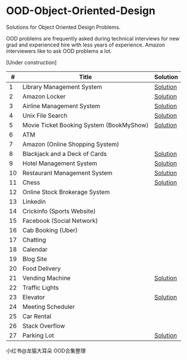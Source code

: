 # OOD-Object-Oriented-Design
Solutions for Object Oriented Design Problems.

OOD problems are frequently asked during technical interviews for new grad and experienced hire with less years of experience. Amazon interviewers like to ask OOD problems a lot.

[Under construction]

\# | Title | Solution
---|---|---
1 | Library Management System | [Solution](ood/library_management.md)
2 | Amazon Locker | [Solution](ood/amazon_locker.md)
3 | Airline Management System | [Solution](ood/airline_management.md)
4 | Unix File Search |  [Solution](ood/file_search.md)
5 | Movie Ticket Booking System (BookMyShow) | [Solution](ood/movie_ticket.md)
6 | ATM |
7 | Amazon (Online Shopping System) |
8 | Blackjack and a Deck of Cards | [Solution](ood/blackjack.md)
9 | Hotel Management System | [Solution](ood/hotel.md)
10 | Restaurant Management System | [Solution](ood/restaurant.md)
11 | Chess | [Solution](ood/chess.md)
12 | Online Stock Brokerage System |
13 | Linkedin |
14 | Crickinfo (Sports Website) |
15 | Facebook (Social Network) |
16 | Cab Booking (Uber) |
17 | Chatting |
18 | Calendar |
19 | Blog Site |
20 | Food Delivery | 
21 | Vending Machine | [Solution](ood/vending_machine.md)
22 | Traffic Lights |
23 | Elevator | [Solution](ood/elevator.md)
24 | Meeting Scheduler |
25 | Car Rental |
26 | Stack Overflow | 
27 | Parking Lot | [Solution](ood/parking_lot.md)

小红书@龙猫大耳朵 OOD合集整理
